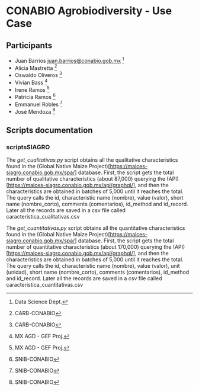# CONABIO Agrobiodiversity - Use Case

## Participants

 * Juan Barrios <juan.barrios@conabio.gob.mx> [^1]
 * Alicia Mastretta [^2]
 * Oswaldo Oliveros [^2]
 * Vivian Bass [^3]
 * Irene Ramos [^3]
 * Patricia Ramos [^4]
 * Emmanuel Robles [^4]
 * José Mendoza [^4]

[^1]: Data Science Dept.
[^2]: CARB-CONABIO
[^3]: MX AGD - GEF Proj.
[^4]: SNIB-CONABIO

## Scripts documentation

### scriptsSIAGRO

The *get_cualitativas.py* script obtains all the qualitative characteristics found in the (Global Native Maize Project)[https://maices-siagro.conabio.gob.mx/spa/] database. First, the script gets the total number of qualitative characteristics (about 87,000) querying the (API)[https://maices-siagro.conabio.gob.mx/api/graphql/], and then the characteristics are obtained in batches of 5,000 until it reaches the total. The query calls the id, characteristic name (nombre), value (valor), short name (nombre_corto), comments (comentarios), id_method and id_record. Later all the records are saved in a csv file called caracteristica_cualitativas.csv

The *get_cuantitativas.py* script obtains all the quantitative characteristics found in the (Global Native Maize Project)[https://maices-siagro.conabio.gob.mx/spa/] database. First, the script gets the total number of quantitative characteristics (about 170,000) querying the (API)[https://maices-siagro.conabio.gob.mx/api/graphql/], and then the characteristics are obtained in batches of 5,000 until it reaches the total. The query calls the id, characteristic name (nombre), value (valor), unit (unidad), short name (nombre_corto), comments (comentarios), id_method and id_record. Later all the records are saved in a csv file called caracteristica_cuantitativas.csv
